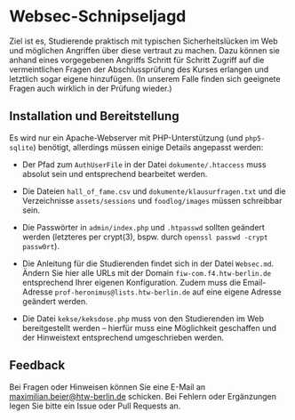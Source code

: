 # Websec-Schnipseljagd

Ziel ist es, Studierende praktisch mit typischen Sicherheitslücken im Web und möglichen Angriffen über diese vertraut zu machen. Dazu können sie anhand eines vorgegebenen Angriffs Schritt für Schritt Zugriff auf die vermeintlichen Fragen der Abschlussprüfung des Kurses erlangen und letztlich sogar eigene hinzufügen. (In unserem Falle finden sich geeignete Fragen auch wirklich in der Prüfung wieder.)


## Installation und Bereitstellung

Es wird nur ein Apache-Webserver mit PHP-Unterstützung (und `php5-sqlite`) benötigt, allerdings müssen einige Details angepasst werden:

- Der Pfad zum `AuthUserFile` in der Datei `dokumente/.htaccess` muss absolut sein und entsprechend bearbeitet werden.

- Die Dateien `hall_of_fame.csv` und `dokumente/klausurfragen.txt` und die Verzeichnisse `assets/sessions` und `foodlog/images` müssen schreibbar sein.

- Die Passwörter in `admin/index.php` und `.htpasswd` sollten geändert werden (letzteres per crypt(3), bspw. durch `openssl passwd -crypt passw0rt`).

- Die Anleitung für die Studierenden findet sich in der Datei `Websec.md`. Ändern Sie hier alle URLs mit der Domain `fiw-com.f4.htw-berlin.de` entsprechend Ihrer eigenen Konfiguration. Zudem muss die Email-Adresse `prof-heronimus@lists.htw-berlin.de` auf eine eigene Adresse geändert werden.

- Die Datei `kekse/keksdose.php` muss von den Studierenden im Web bereitgestellt werden – hierfür muss eine Möglichkeit geschaffen und der Hinweistext entsprechend umgeschrieben werden.


## Feedback

Bei Fragen oder Hinweisen können Sie eine E-Mail an maximilian.beier@htw-berlin.de schicken. Bei Fehlern oder Ergänzungen legen Sie bitte ein Issue oder Pull Requests an.

